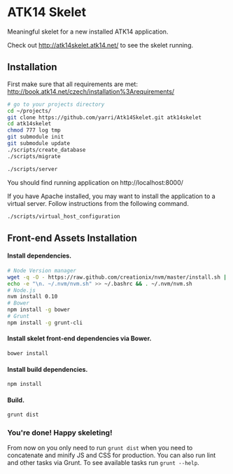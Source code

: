 ATK14 Skelet
============

Meaningful skelet for a new installed ATK14 application.

Check out <http://atk14skelet.atk14.net/> to see the skelet running.

Installation
------------

First make sure that all requirements are met: <http://book.atk14.net/czech/installation%3Arequirements/>

```bash
# go to your projects directory
cd ~/projects/
git clone https://github.com/yarri/Atk14Skelet.git atk14skelet
cd atk14skelet
chmod 777 log tmp
git submodule init
git submodule update
./scripts/create_database
./scripts/migrate

./scripts/server
```

You should find running application on http://localhost:8000/

If you have Apache installed, you may want to install the application to a virtual server.
Follow instructions from the following command.

```bash
./scripts/virtual_host_configuration
```

Front-end Assets Installation
-----------------------------
#### Install dependencies.
```bash
# Node Version manager
wget -q -O - https://raw.github.com/creationix/nvm/master/install.sh | sh
echo -e "\n. ~/.nvm/nvm.sh" >> ~/.bashrc && . ~/.nvm/nvm.sh
# Node.js
nvm install 0.10
# Bower
npm install -g bower
# Grunt
npm install -g grunt-cli
```
#### Install skelet front-end dependencies via Bower.
```bash
bower install
```
#### Install build dependencies.
```bash
npm install
```
#### Build.
```bash
grunt dist
```
### You're done! Happy skeleting!
From now on you only need to run `grunt dist` when you need to concatenate and minify JS and CSS for production.
You can also run lint and other tasks via Grunt. To see available tasks run `grunt --help`.

<!-- vim: set et: -->
